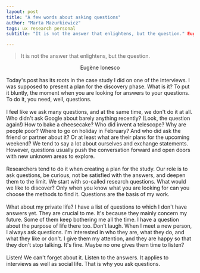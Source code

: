 ```yaml
---
layout: post
title: "A few words about asking questions"
author: "Marta Mazurkiewicz"
tags: ux research personal
subtitle: "It is not the answer that enlightens, but the question." Eugène Ionesco

---
```


>It is not the answer that enlightens, but the question.
>
<div align="center">Eugène Ionesco</div>

<br/>
Today's post has its roots in the case study I did on one of the interviews. I was supposed to present a plan for the discovery phase. What is it? To put it bluntly, the moment when you are looking for answers to your questions. To do it, you need, well, questions.<br/>
<br/>
I feel like we ask many questions, and at the same time, we don't do it at all. Who didn't ask Google about barely anything recently? (Look, the question again!) How to bake a cheesecake? Who did invent a telescope? Why are people poor? Where to go on holiday in February? And who did ask the friend or partner about it? Or at least what are their plans for the upcoming weekend? We tend to say a lot about ourselves and exchange statements. However, questions usually push the conversation forward and open doors with new unknown areas to explore.<br/>
<br/>
Researchers tend to do it when creating a plan for the study. Our role is to ask questions, be curious, not be satisfied with the answers, and deepen them to the limit. We start with so-called research questions. What would we like to discover? Only when you know what you are looking for can you choose the methods to find it. Questions are the basis of my work.<br/>
<br/>
What about my private life? I have a list of questions to which I don't have answers yet. They are crucial to me. It's because they mainly concern my future. Some of them keep bothering me all the time. I have a question about the purpose of life there too. Don't laugh. When I meet a new person, I always ask questions. I'm interested in who they are, what they do, and what they like or don't. I give them my attention, and they are happy so that they don't stop talking. It's fine. Maybe no one gives them time to listen?<br/>
<br/>
Listen! We can't forget about it. Listen to the answers. It applies to interviews as well as social life. That is why you ask questions.
